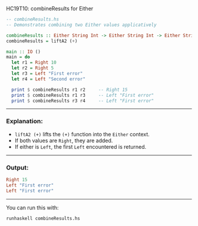 HC19T10: combineResults for Either

```haskell
-- combineResults.hs
-- Demonstrates combining two Either values applicatively

combineResults :: Either String Int -> Either String Int -> Either String Int
combineResults = liftA2 (+)

main :: IO ()
main = do
  let r1 = Right 10
  let r2 = Right 5
  let r3 = Left "First error"
  let r4 = Left "Second error"

  print $ combineResults r1 r2     -- Right 15
  print $ combineResults r1 r3     -- Left "First error"
  print $ combineResults r3 r4     -- Left "First error"
```

---

### Explanation:

* `liftA2 (+)` lifts the `(+)` function into the `Either` context.
* If both values are `Right`, they are added.
* If either is `Left`, the first `Left` encountered is returned.

---

### Output:

```haskell
Right 15
Left "First error"
Left "First error"
```

---

You can run this with:

```bash
runhaskell combineResults.hs
```
